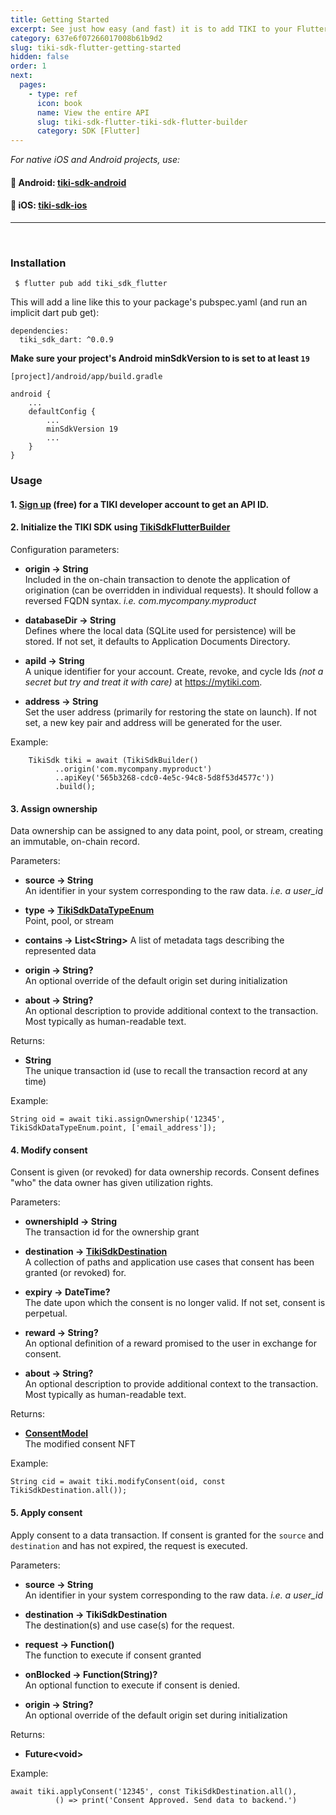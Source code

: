 ```yaml
---
title: Getting Started
excerpt: See just how easy (and fast) it is to add TIKI to your Flutter app —drop in a data exchange to increase user opt-ins and lower risk.
category: 637e6f07266017008b61b9d2
slug: tiki-sdk-flutter-getting-started
hidden: false
order: 1
next:
  pages:
    - type: ref
      icon: book
      name: View the entire API
      slug: tiki-sdk-flutter-tiki-sdk-flutter-builder
      category: SDK [Flutter]
---
```


_For native iOS and Android projects, use:_

#### 🤖 Android: [tiki-sdk-android](tiki-sdk-android-getting-started)
#### 🍎 iOS: [tiki-sdk-ios](tiki-sdk-ios-getting-started)

---
&nbsp;

### Installation

```
 $ flutter pub add tiki_sdk_flutter
```
This will add a line like this to your package's pubspec.yaml (and run an implicit dart pub get):
```
dependencies:
  tiki_sdk_dart: ^0.0.9
```

**Make sure your project's Android minSdkVersion to is set to at least `19`**  

`[project]/android/app/build.gradle`

```
android {
    ...
    defaultConfig {
        ...
        minSdkVersion 19
        ...
    }
}
```

### Usage

#### 1. [Sign up](https://console.mytiki.com) (free) for a TIKI developer account to get an API ID.

#### 2. Initialize the TIKI SDK using [TikiSdkFlutterBuilder](tiki-sdk-dart-tiki-sdk-flutter-builder)

Configuration parameters:
- **origin &#8594; String**  
Included in the on-chain transaction to denote the application of origination (can be overridden in individual requests). It should follow a reversed FQDN syntax. _i.e. com.mycompany.myproduct_


- **databaseDir &#8594; String**  
Defines where the local data (SQLite used for persistence) will be stored. If not set, it defaults to Application Documents Directory.


- **apiId &#8594; String**   
A unique identifier for your account. Create, revoke, and cycle Ids _(not a secret but try and treat it with care)_ at https://mytiki.com.


- **address &#8594; String**   
Set the user address (primarily for restoring the state on launch). If not set, a new key pair and address will be generated for the user.


Example:

```
    TikiSdk tiki = await (TikiSdkBuilder()
          ..origin('com.mycompany.myproduct')
          ..apiKey('565b3268-cdc0-4e5c-94c8-5d8f53d4577c'))
          .build();
```

#### 3. Assign ownership
Data ownership can be assigned to any data point, pool, or stream, creating an immutable, on-chain record.

Parameters:
- **source &#8594; String**  
An identifier in your system corresponding to the raw data. _i.e. a user_id_


- **type &#8594; [TikiSdkDataTypeEnum](tiki-sdk-dart-tiki-sdk-data-type-enum)**  
Point, pool, or stream


- **contains &#8594; List&lt;String>**
A list of metadata tags describing the represented data


- **origin &#8594; String?**  
An optional override of the default origin set during initialization


- **about &#8594; String?**  
An optional description to provide additional context to the transaction. Most typically as human-readable text.

Returns:
- **String**  
The unique transaction id (use to recall the transaction record at any time)

Example:

```
String oid = await tiki.assignOwnership('12345', TikiSdkDataTypeEnum.point, ['email_address']);
```

#### 4. Modify consent
Consent is given (or revoked) for data ownership records. Consent defines "who" the data owner has given utilization rights.

Parameters:
- **ownershipId &#8594; String**  
The transaction id for the ownership grant


- **destination &#8594; [TikiSdkDestination](tiki-sdk-dart-tiki-sdk-destination)**  
A collection of paths and application use cases that consent has been granted (or revoked) for.


- **expiry &#8594; DateTime?**  
The date upon which the consent is no longer valid. If not set, consent is perpetual.


- **reward &#8594; String?**  
An optional definition of a reward promised to the user in exchange for consent.


- **about &#8594; String?**  
An optional description to provide additional context to the transaction. Most typically as human-readable text.

Returns:
- **[ConsentModel](tiki-sdk-dart-consent-model)**  
The modified consent NFT

Example:
```
String cid = await tiki.modifyConsent(oid, const TikiSdkDestination.all());
```

#### 5. Apply consent
Apply consent to a data transaction. If consent is granted for the `source` and `destination` and has not expired, the request is executed.

Parameters:
- **source &#8594; String**  
An identifier in your system corresponding to the raw data. _i.e. a user_id_


- **destination &#8594; TikiSdkDestination**  
The destination(s) and use case(s) for the request.


- **request &#8594; Function()**  
The function to execute if consent granted


- **onBlocked &#8594; Function(String)?**  
An optional function to execute if consent is denied.


- **origin &#8594; String?**  
An optional override of the default origin set during initialization

Returns:
- **Future&lt;void>**

Example:
```
await tiki.applyConsent('12345', const TikiSdkDestination.all(),
          () => print('Consent Approved. Send data to backend.')
```